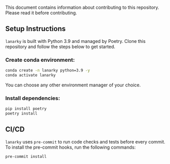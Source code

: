 This document contains information about contributing to this repository. Please read it before contributing.

## Setup Instructions

`lanarky` is built with Python 3.9 and managed by Poetry.
Clone this repository and follow the steps below to get started.

### Create conda environment:

```bash
conda create -n lanarky python=3.9 -y
conda activate lanarky
```

You can choose any other environment manager of your choice.

### Install dependencies:

```bash
pip install poetry
poetry install
```

## CI/CD

`lanarky` uses `pre-commit` to run code checks and tests before every commit. To install the pre-commit hooks,
run the following commands:

```bash
pre-commit install
```
